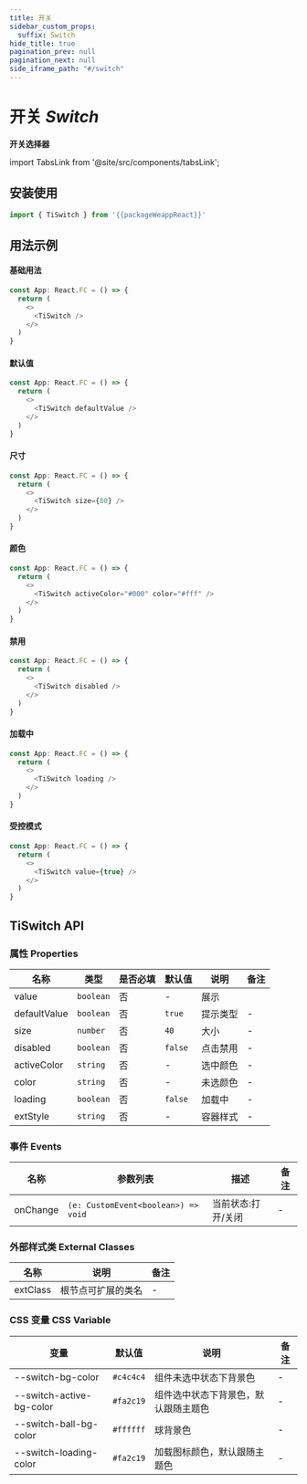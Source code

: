 ```yaml
---
title: 开关
sidebar_custom_props:
  suffix: Switch
hide_title: true
pagination_prev: null
pagination_next: null
side_iframe_path: "#/switch"
---
```


# 开关 _Switch_
**开关选择器**

import TabsLink from '@site/src/components/tabsLink';

<TabsLink id="tiswitch-api" />

## 安装使用
```typescript showLineNumbers
import { TiSwitch } from '{{packageWeappReact}}'
```

## 用法示例

#### 基础用法
```typescript tsx showLineNumbers
const App: React.FC = () => {
  return (
    <>
      <TiSwitch />
    </>
  )
}
```
#### 默认值
```typescript tsx showLineNumbers
const App: React.FC = () => {
  return (
    <>
      <TiSwitch defaultValue />
    </>
  )
}
```
#### 尺寸
```typescript tsx showLineNumbers
const App: React.FC = () => {
  return (
    <>
      <TiSwitch size={80} />
    </>
  )
}
```
#### 颜色
```typescript tsx showLineNumbers
const App: React.FC = () => {
  return (
    <>
      <TiSwitch activeColor="#000" color="#fff" />
    </>
  )
}
```
#### 禁用
```typescript tsx showLineNumbers
const App: React.FC = () => {
  return (
    <>
      <TiSwitch disabled />
    </>
  )
}
```
#### 加载中
```typescript tsx showLineNumbers
const App: React.FC = () => {
  return (
    <>
      <TiSwitch loading />
    </>
  )
}
```

#### 受控模式
```typescript tsx showLineNumbers
const App: React.FC = () => {
  return (
    <>
      <TiSwitch value={true} />
    </>
  )
}
```
## TiSwitch API
### 属性 **Properties**

| 名称         | 类型      | 是否必填 | 默认值 | 说明     | 备注 |
| ------------ | --------- | -------- | ------ | -------- | ---- |
| value        | `boolean` | 否       | -      | 展示     |      |
| defaultValue | `boolean` | 否       | `true`   | 提示类型 | -    |
| size         | `number`  | 否       | `40`     | 大小     | -    |
| disabled     | `boolean` | 否       | `false`  | 点击禁用 | -    |
| activeColor  | `string`  | 否       | -     | 选中颜色 | -    |
| color        | `string`  | 否       | -     | 未选颜色 | -    |
| loading      | `boolean` | 否       | `false`  | 加载中   | -    |
| extStyle     | `string`  | 否       | -     | 容器样式 | -    |

### 事件 **Events**

| 名称     | 参数列表 | 描述             | 备注 |
| -------- | -------- | ---------------- | ---- |
| onChange | `(e: CustomEvent<boolean>) => void`   | 当前状态:打开/关闭 | -    |

### 外部样式类 **External Classes**

| 名称     | 说明               | 备注 |
| -------- | ------------------ | ---- |
| extClass | 根节点可扩展的类名 | -    |

### CSS 变量 **CSS Variable**

| 变量 | 默认值 | 说明 | 备注 |
| ---- | ------ | ---- | ---- |
| --switch-bg-color        | `#c4c4c4` |  组件未选中状态下背景色 | -    |
| --switch-active-bg-color | `#fa2c19` | 组件选中状态下背景色，默认跟随主题色   | -    |
| --switch-ball-bg-color   | `#ffffff` | 球背景色               | -    |
| --switch-loading-color   | `#fa2c19` | 加载图标颜色，默认跟随主题色              | -    |


